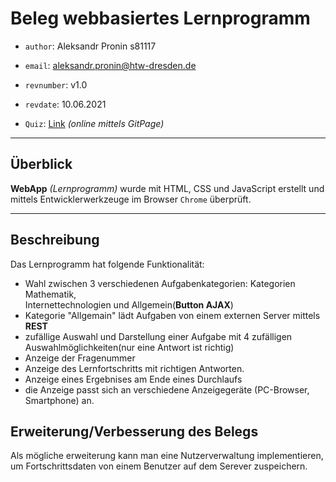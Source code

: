  # Beleg webbasiertes Lernprogramm
- `author`: Aleksandr Pronin s81117

- `email`: aleksandr.pronin@htw-dresden.de

- `revnumber`: v1.0

- `revdate`: 10.06.2021

- `Quiz`: [Link](https://alexandr-pronin.github.io/apquizi/) _(online mittels GitPage)_


---

## Überblick

__WebApp__ _(Lernprogramm)_ wurde mit HTML, CSS und JavaScript erstellt und mittels Entwicklerwerkzeuge im Browser `Chrome` überprüft.

---
## Beschreibung

Das Lernprogramm hat folgende Funktionalität:
-  Wahl zwischen 3 verschiedenen Aufgabenkategorien: 
Kategorien Mathematik,  
Internettechnologien und Allgemein(__Button AJAX__)
- Kategorie "Allgemain" lädt Aufgaben von einem externen Server mittels __REST__
- zufällige Auswahl und Darstellung einer Aufgabe mit 4 zufälligen Auswahlmöglichkeiten(nur eine Antwort ist richtig)
- Anzeige der Fragenummer
- Anzeige des Lernfortschritts mit richtigen Antworten.
- Anzeige eines Ergebnises am Ende eines Durchlaufs
- die Anzeige passt sich an verschiedene Anzeigegeräte (PC-Browser, Smartphone) an.

## Erweiterung/Verbesserung des Belegs

Als mögliche erweiterung kann man eine Nutzerverwaltung implementieren, um Fortschrittsdaten von einem Benutzer auf dem Serever zuspeichern.
